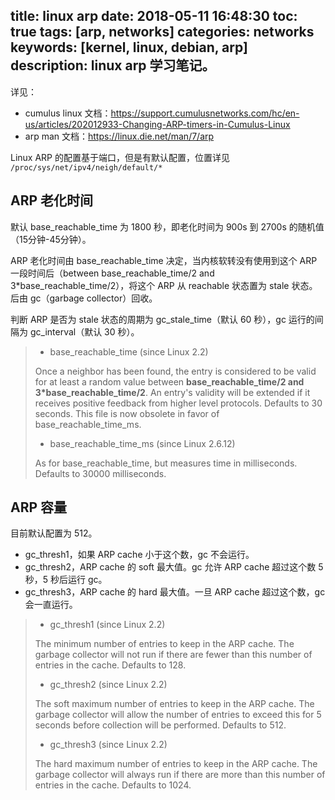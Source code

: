 title: linux arp
date: 2018-05-11 16:48:30
toc: true
tags: [arp, networks]
categories: networks
keywords: [kernel, linux, debian, arp]
description: linux arp 学习笔记。
---

详见：

* cumulus linux 文档：https://support.cumulusnetworks.com/hc/en-us/articles/202012933-Changing-ARP-timers-in-Cumulus-Linux
* arp man 文档：https://linux.die.net/man/7/arp

Linux ARP 的配置基于端口，但是有默认配置，位置详见 `/proc/sys/net/ipv4/neigh/default/*`

## ARP 老化时间

默认 base_reachable_time 为 1800 秒，即老化时间为 900s 到 2700s 的随机值（15分钟-45分钟）。

ARP 老化时间由 base_reachable_time 决定，当内核软转没有使用到这个 ARP 一段时间后（between base_reachable_time/2 and 3*base_reachable_time/2），将这个 ARP 从 reachable 状态置为 stale 状态。后由 gc（garbage collector）回收。

判断 ARP 是否为 stale 状态的周期为 gc_stale_time（默认 60 秒），gc 运行的间隔为 gc_interval（默认 30 秒）。

> * base_reachable_time (since Linux 2.2)
> 
> Once a neighbor has been found, the entry is considered to be valid for at least a random value between **base_reachable_time/2 and 3*base_reachable_time/2**. An entry's validity will be extended if it receives positive feedback from higher level protocols. Defaults to 30 seconds. This file is now obsolete in favor of base_reachable_time_ms.
> 
> * base_reachable_time_ms (since Linux 2.6.12)
> 
> As for base_reachable_time, but measures time in milliseconds. Defaults to 30000 milliseconds.

## ARP 容量

目前默认配置为 512。

* gc_thresh1，如果 ARP cache 小于这个数，gc 不会运行。
* gc_thresh2，ARP cache 的 soft 最大值。gc 允许 ARP cache 超过这个数 5 秒，5 秒后运行 gc。
* gc_thresh3，ARP cache 的 hard 最大值。一旦 ARP cache 超过这个数，gc 会一直运行。

> * gc_thresh1 (since Linux 2.2)
> 
> The minimum number of entries to keep in the ARP cache. The garbage collector will not run if there are fewer than this number of entries in the cache. Defaults to 128.
>
> * gc_thresh2 (since Linux 2.2)
> 
> The soft maximum number of entries to keep in the ARP cache. The garbage collector will allow the number of entries to exceed this for 5 seconds before collection will be performed. Defaults to 512.
>
> * gc_thresh3 (since Linux 2.2)
> 
> The hard maximum number of entries to keep in the ARP cache. The garbage collector will always run if there are more than this number of entries in the cache. Defaults to 1024.

